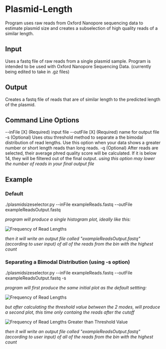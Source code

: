 # Plasmid-Length
Program uses raw reads from Oxford Nanopore sequencing data to estimate plasmid size and creates a subselection of high quality reads of a similar length.

## Input
Uses a fastq file of raw reads from a single plasmid sample. Program is intended to be used with Oxford Nanopore Sequencing Data.
(currently being edited to take in .gz files)

## Output
Creates a fastq file of reads that are of similar length to the predicted length of the plasmid.

## Command Line Options
--inFile [X]      (Required) input file 
--outFile [X]     (Required) name for output file
-s                (Optional) Uses otsu threshold method to separate a the bimodal distribution of read lengths. Use this 
                  option when your data shows a greater number or short length reads than long reads.
-q                (Optional) After reads are selected, their average phred quality score will be calculated. If it is below 
                  14, they will be filtered out of the final output.
                  *using this option may lower the number of reads in your final output file*

## Example

### Default
./plasmidsizeselector.py --inFile exampleReads.fastq --outFile exampleReadsOutput.fastq

  *program will produce a single histogram plot, ideally like this:*
 
 ![Frequency of Read Lengths](https://github.com/mariele-lensink/PlasmidSizeSelector/blob/master/githubexample1.png)
  
  *then it will write an output file called "exampleReadsOutput.fastq" (according to user input) of all of the reads from the bin with the highest count*
  
### Separating a Bimodal Distribution (using -s option)
./plasmidsizeselector.py --inFile exampleReads.fastq --outFile exampleReadsOutput.fastq -s

  *program will first produce the same initial plot as the default settting:*
 
 ![Frequency of Read Lengths](https://github.com/mariele-lensink/PlasmidSizeSelector/blob/master/githubexample1.png)
  
  *but after calculating the threshold value between the 2 modes, will produce a second plot, this time only containg the reads after the cutoff*
  
  ![Frequency of Read Lengths Greater than Threshold Value](https://github.com/mariele-lensink/PlasmidSizeSelector/blob/master/githubexample2.png)
  
  *then it will write an output file called "exampleReadsOutput.fastq" (according to user input) of all of the reads from the bin with the highest count*
